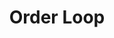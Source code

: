 ---
layout: loop
title: Order Loop
description: Order loop displays orders information.
sidebar: loop
lang: en
subnav: loop_order
uses_global_argument: true
returns_global_outputs: { countable : true, timestampable : true, versionable : false }
type: order
arguments :
    - {name: "id", description: "A single or a list of order ids.", example: "id=\"2\", id=\"1,4,7\""}
    - {name: "customer", description: "A single customer id or `current` keyword to get logged in user or `*` keyword to match all users.", example: "customer=\"2\", customer=\"current\"", default: "current"}
    - {name: "status", description: "A single or a list of order status ID or `*` keyword to match all", example: "status=\"*\", status=\"1,4,7\""}
    - {name: "exclude_status (2.2+)", description: "A single or a list of order status ID which are to be excluded from the results", example: "status=\"*\", exclude_status=\"1,4,7\""}
    - {name: "status_code (2.2+)", description: "A single or a list of order status codes or `*` keyword to match all. The valid status codes are not_paid, paid, processing, sent, canceled, or any custom status that may be defined", example: "status=\"*\", status=\"not_paid,canceled\""}
    - {name: "exclude_status_code (2.2+)", description: "A single or a list of order status codes which are to be excluded from the results. The valid status codes are not_paid, paid, processing, sent, canceled, or any custom status that may be defined", example: "exclude_status_code=\"paid,processing\""} 
    - {
      name: "order", description: "A list of values", example: "order=\"reference-reverse\"", default: "create-date-reverse",
      expected_values: [
          {name: "id",           description: "id order"},
          {name: "id-reverse",           description: "reverse id order"},
          {name: "reference",           description: "reference order"},
          {name: "reference-reverse",           description: "reverse reference order"},
          {name: "create-date",           description: "creation date order"},
          {name: "create-date-reverse",           description: "reverse creation date order"},
          {name: "company",           description: "company order"},
          {name: "company-reverse",           description: "reverse company order"},
          {name: "customer-name",           description: "customer name order"},
          {name: "customer-name-reverse",           description: "reverse customer name order"},
          {name: "status",           description: "status order"},
          {name: "status-reverse",           description: "reverse status order"}
      ]
    }

outputs :
    - {name: "$ID", description: "the order id"}
    - {name: "$REF", description: "the order reference"}
    - {name: "$CUSTOMER", description: "the order customer id ; you can use it in a <a href=\"/en/documentation/loop/customer.html\">customer loop</a>"}
    - {name: "$DELIVERY_ADDRESS", description: "the order delivery address id ; you can use it in a <a href=\"/en/documentation/loop/order_address.html\">order address loop</a>"}
    - {name: "$INVOICE_ADDRESS", description: "the order the order invoice address id ; you can use it in a <a href=\"/en/documentation/loop/order_address.html\">order address loop</a>"}
    - {name: "$CURRENCY", description: "the order currency id ; you can use it in a <a href=\"/en/documentation/loop/currency.html\">currency loop</a>"}
    - {name: "$CURRENCY_RATE", description: "the order currency rate"}
    - {name: "$TRANSACTION_REF", description: "the order transaction reference. It's usually the unique identifier shared between the e-shop and it's bank"}
    - {name: "$DELIVERY_REF", description: "the order delivery reference. It's usually use for tracking package"}
    - {name: "$INVOICE_REF", description: "the order invoice reference"}
    - {name: "$VIRTUAL", description: "the order has at least one product which is a virtual product"}
    - {name: "$POSTAGE", description: "the order postage"}
    - {name: "$POSTAGE_TAX", description: "the order postage tax (2.2+)"}
    - {name: "$POSTAGE_UNTAXED", description: "the order postage amount without tax (2.2+)"}
    - {name: "$POSTAGE_TAX_RULE_TITLE", description: "the tax rule used to get the postage tax amount (2.2+)"}
    - {name: "$PAYMENT_MODULE", description: "the order payment module id ; you can use it in a <a href=\"/en/documentation/loop/module.html\">module loop</a>"}
    - {name: "$DELIVERY_MODULE", description: "the order delivery module id ; you can use it in a <a href=\"/en/documentation/loop/module.html\">module loop</a>"}
    - {name: "$STATUS", description: "the order status ; you can use it in a <a href=\"/en/documentation/loop/order_status.html\">order status loop</a>"}
    - {name: "$STATUS_CODE", description: "the order status code (2.2)"}
    - {name: "$LANG", description: "the order language id"}
    - {name: "$DISCOUNT", description: "the order discount"}
    - {name: "$TOTAL_TAX", description: "the order taxes amount"}
    - {name: "$TOTAL_AMOUNT", description: "the order amount without taxes"}
    - {name: "$TOTAL_TAXED_AMOUNT", description: "the order amount including taxes"}
    - {name: "$WEIGHT", description: "The total weight of the order (2.2+)"}
    - {name: "$HAS_PAID_STATUS", description: "True is the order has the 'paid' status, false otherwise"}
    - {name: "$IS_PAID", description: "True is the order has been paid (whatever current status is), false otherwise"}
    - {name: "$IS_CANCELED", description: "True is the order has the 'canceled' status, false otherwise"}
    - {name: "$IS_NOT_PAID", description: "True is the order has the 'not paid' status, false otherwise"}
    - {name: "$IS_SENT", description: "True is the order has the 'sent' status, false otherwise"}
    - {name: "$IS_PROCESSING", description: "True is the order has the 'processing' status, false otherwise"}
 
---